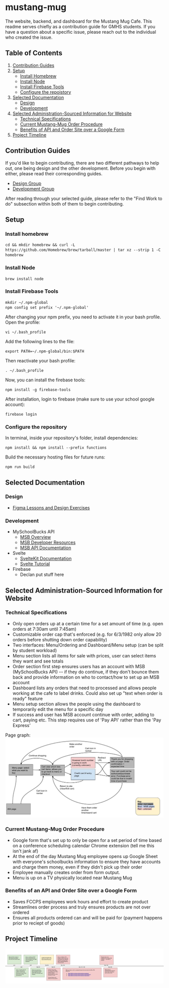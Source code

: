 # mustang-mug
The website, backend, and dashboard for the Mustang Mug Cafe. This readme serves chiefly as a contribution guide for GMHS students. If you have a question about a specific issue, please reach out to the individual who created the issue. 

## Table of Contents 
1. [Contribution Guides](#contribution-guides)
2. [Setup](#setup)
   - [Install Homebrew](#install-homebrew)
   - [Install Node](#install-node)
   - [Install Firebase Tools](#install-firebase-tools)
   - [Configure the repoistory](#configure-the-repository)
3. [Selected Documentation](#selected-documentation) 
   - [Design](#design)
   - [Development](#development)
4. [Selected Administration-Sourced Information for Website](#selected-administration-sourced-information-for-website)
   - [Technical Specifications](#technical-specifications)
   - [Current Mustang-Mug Order Procedure](#current-mustang-mug-order-procedure)
   - [Benefits of API and Order Site over a Google Form](#benefits-of-an-api-and-order-site-over-a-google-form)
5. [Project Timeline](#project-timeline)
    
## Contribution Guides 
If you'd like to begin contributing, there are two different pathways to help out, one being design and the other development. Before you begin with either, please read their corresponding guides. 
- [Design Group](https://docs.google.com/document/d/1Li7CFu5svkT2dZMmUMs8T7QXtFuoNox9WiU2pSIEUkg/edit) 
- [Development Group](https://docs.google.com/document/d/11pG9MPToPxX9a-AQYE3q3QMyvRmRDZvPR6uQrVQUTao/edit) 

After reading through your selected guide, please refer to the "Find Work to do" subsection within both of them to begin contributing. 

## Setup
### Install homebrew
    cd && mkdir homebrew && curl -L https://github.com/Homebrew/brew/tarball/master | tar xz --strip 1 -C homebrew
### Install Node
    brew install node
### Install Firebase Tools
    mkdir ~/.npm-global
    npm config set prefix '~/.npm-global'
After changing your npm prefix, you need to activate it in your bash profile. Open the profile:

    vi ~/.bash_profile
Add the following lines to the file:

    export PATH=~/.npm-global/bin:$PATH
Then reactivate your bash profile:

    . ~/.bash_profile
Now, you can install the firebase tools:

    npm install -g firebase-tools
After installation, login to firebase (make sure to use your school google account):

    firebase login
### Configure the repository
In terminal, inside your repository's folder, install dependencies:

    npm install && npm install --prefix functions
Build the necessary hosting files for future runs:

    npm run build
    
## Selected Documentation 
### Design
- [Figma Lessons and Design Exercises](https://www.figma.com/resources/learn-design/)

### Development 
- MySchoolBucks API
    - [MSB Overview](https://www.myschoolbucks.com/ver2/developer/msbpayapi)
    - [MSB Developer Resources](https://www.myschoolbucks.com/ver2/developer/home)
    - [MSB API Documentation](https://www.myschoolbucks.com/ver2/developer/swagger/getdocs?apiDocs=msbpayapi)
- Svelte
    - [SvelteKit Documentation](https://kit.svelte.dev/docs) 
    - [Svelte Tutorial](https://svelte.dev/tutorial/)
- Firebase
    - Declan put stuff here

## Selected Administration-Sourced Information for Website
### Technical Specifications 
- Only open orders up at a certain time for a set amount of time (e.g. open orders at 7:30am until 7:45am)
- Customizable order cap that's enforced (e.g. for 6/3/1982 only allow 20 orders before shutting down order capability)
- Two interfaces: Menu/Ordering and Dashboard/Menu setup (can be split by student workload) 
- Menu section lists all items for sale with prices, user can select items they want and see totals
- Order section first step ensures users has an account with MSB (MySchoolBucks API) -- if they do continue, if they don't bounce them back and provide information on who to contact/how to set up an MSB account
- Dashboard lists any orders that need to processed and allows people working at the cafe to label drinks. Could also set up "text when order is ready" feature
- Menu setup section allows the people using the dashboard to temporarily edit the menu for a specific day
- If success and user has MSB account continue with order, adding to cart, paying etc. This step requires use of 'Pay API' rather than the 'Pay Express'

Page graph:
![page graph](resources/readme/page_graph.jpg)


### Current Mustang-Mug Order Procedure
- Google form that's set up to only be open for a set period of time based on a conference scheduling calendar Chrome extension (tell me this isn't jank af)
- At the end of the day Mustang Mug employee opens up Google Sheet with everyone's schoolbucks information to ensure they have accounts and charge them money, even if they didn't pick up their order 
- Employee manually creates order from form output. 
- Menu is up on a TV physically located near Mustang Mug 

### Benefits of an API and Order Site over a Google Form
- Saves FCCPS employees work hours and effort to create product
- Streamlines order process and truly ensures products are not over ordered
- Ensures all products ordered can and will be paid for (payment happens prior to reciept of goods) 

## Project Timeline
![Project Timeline](resources/readme/project_timeline.jpg)
